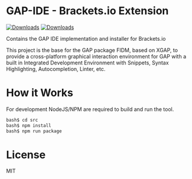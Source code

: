 # GAP-IDE - Brackets.io Extension

[![Downloads](https://badges.ml/gap-ide/total.svg)](https://brackets-extension-badges.github.io#gap-ide) [![Downloads](https://badges.ml/gap-ide/last-version.svg)](https://brackets-extension-badges.github.io#gap-ide)

Contains the GAP IDE implementation and installer for Brackets.io

This project is the base for the GAP package FIDM, based on XGAP, to provide
a cross-platform graphical interaction environment for GAP with a built in
Integrated Development Environment with Snippets, Syntax Highlighting, Autocompletion, 
Linter, etc.

# How it Works 

For development NodeJS/NPM are required to build and run the tool.

```bash
bash$ cd src
bash$ npm install
bash$ npm run package
```

# License

MIT
